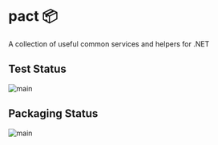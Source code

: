 # pact 📦
A collection of useful common services and helpers for .NET

## Test Status
![main](https://github.com/assureddt/pact/workflows/test/badge.svg)

## Packaging Status
![main](https://github.com/assureddt/pact/workflows/publish%20packages/badge.svg)

